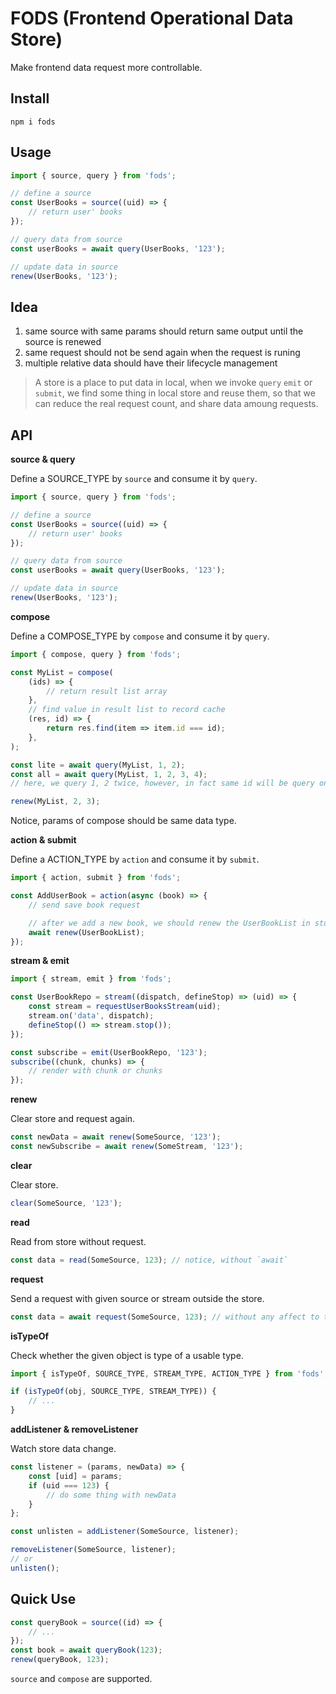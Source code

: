 # FODS (Frontend Operational Data Store)

Make frontend data request more controllable.

## Install

```
npm i fods
```

## Usage

```js
import { source, query } from 'fods';

// define a source
const UserBooks = source((uid) => {
    // return user' books
});

// query data from source
const userBooks = await query(UserBooks, '123');

// update data in source
renew(UserBooks, '123');
```

## Idea

1. same source with same params should return same output until the source is renewed
2. same request should not be send again when the request is runing
3. multiple relative data should have their lifecycle management

> A store is a place to put data in local, when we invoke `query` `emit` or `submit`, we find some thing in local store and reuse them, so that we can reduce the real request count, and share data amoung requests.

## API

**source & query**

Define a SOURCE_TYPE by `source` and consume it by `query`.

```js
import { source, query } from 'fods';

// define a source
const UserBooks = source((uid) => {
    // return user' books
});

// query data from source
const userBooks = await query(UserBooks, '123');

// update data in source
renew(UserBooks, '123');
```

**compose**

Define a COMPOSE_TYPE by `compose` and consume it by `query`.

```js
import { compose, query } from 'fods';

const MyList = compose(
    (ids) => {
        // return result list array
    },
    // find value in result list to record cache
    (res, id) => {
        return res.find(item => item.id === id);
    },
);

const lite = await query(MyList, 1, 2);
const all = await query(MyList, 1, 2, 3, 4);
// here, we query 1, 2 twice, however, in fact same id will be query only once inside fods

renew(MyList, 2, 3);
```

Notice, params of compose should be same data type.

**action & submit**

Define a ACTION_TYPE by `action` and consume it by `submit`.

```js
import { action, submit } from 'fods';

const AddUserBook = action(async (book) => {
    // send save book request

    // after we add a new book, we should renew the UserBookList in store
    await renew(UserBookList);
});
```

**stream & emit**

```js
import { stream, emit } from 'fods';

const UserBookRepo = stream((dispatch, defineStop) => (uid) => {
    const stream = requestUserBooksStream(uid);
    stream.on('data', dispatch);
    defineStop(() => stream.stop());
});

const subscribe = emit(UserBookRepo, '123');
subscribe((chunk, chunks) => {
    // render with chunk or chunks
});
```

**renew**

Clear store and request again.

```js
const newData = await renew(SomeSource, '123');
const newSubscribe = await renew(SomeStream, '123');
```

**clear**

Clear store.

```js
clear(SomeSource, '123');
```

**read**

Read from store without request.

```js
const data = read(SomeSource, 123); // notice, without `await`
```

**request**

Send a request with given source or stream outside the store.

```js
const data = await request(SomeSource, 123); // without any affect to the store
```

**isTypeOf**

Check whether the given object is type of a usable type.

```js
import { isTypeOf, SOURCE_TYPE, STREAM_TYPE, ACTION_TYPE } from 'fods';

if (isTypeOf(obj, SOURCE_TYPE, STREAM_TYPE)) {
    // ...
}
```

**addListener & removeListener**

Watch store data change.

```js
const listener = (params, newData) => {
    const [uid] = params;
    if (uid === 123) {
        // do some thing with newData
    }
};

const unlisten = addListener(SomeSource, listener);

removeListener(SomeSource, listener);
// or
unlisten();
```

## Quick Use

```js
const queryBook = source((id) => {
    // ...
});
const book = await queryBook(123);
renew(queryBook, 123);
```

`source` and `compose` are supported.
